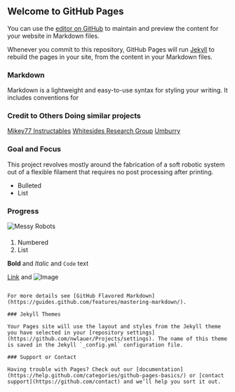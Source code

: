 ## Welcome to GitHub Pages

You can use the [editor on GitHub](https://github.com/nwlauer/Projects/edit/master/index.md) to maintain and preview the content for your website in Markdown files.

Whenever you commit to this repository, GitHub Pages will run [Jekyll](https://jekyllrb.com/) to rebuild the pages in your site, from the content in your Markdown files.

### Markdown

Markdown is a lightweight and easy-to-use syntax for styling your writing. It includes conventions for

### Credit to Others Doing similar projects

  [Mikey77 Instructables](http://www.instructables.com/member/mikey77/)
  [Whitesides Research Group](http://gmwgroup.harvard.edu/research/index.php?page=23)
  [Umburry](https://umburry.com/)
  
### Goal and Focus
  This project revolves mostly around the fabrication of a soft robotic system out of a flexible filament that requires no post       processing after printing.
- Bulleted
- List
### Progress
![Messy Robots](https://www.flickr.com/photos/148557730@N02/shares/31pw5r)

#### 
1. Numbered
2. List

**Bold** and _Italic_ and `Code` text

[Link](url) and ![Image](src)
```

For more details see [GitHub Flavored Markdown](https://guides.github.com/features/mastering-markdown/).

### Jekyll Themes

Your Pages site will use the layout and styles from the Jekyll theme you have selected in your [repository settings](https://github.com/nwlauer/Projects/settings). The name of this theme is saved in the Jekyll `_config.yml` configuration file.

### Support or Contact

Having trouble with Pages? Check out our [documentation](https://help.github.com/categories/github-pages-basics/) or [contact support](https://github.com/contact) and we’ll help you sort it out.
